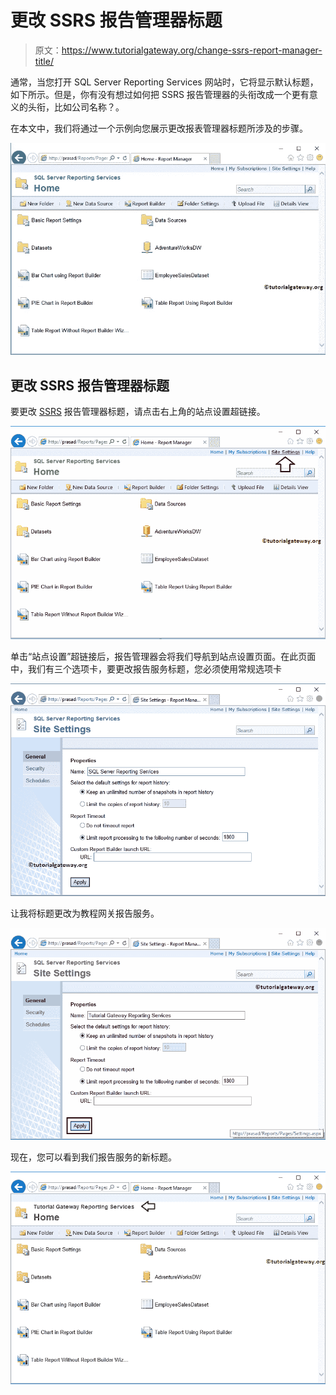 # 更改 SSRS 报告管理器标题

> 原文：<https://www.tutorialgateway.org/change-ssrs-report-manager-title/>

通常，当您打开 SQL Server Reporting Services 网站时，它将显示默认标题，如下所示。但是，你有没有想过如何把 SSRS 报告管理器的头衔改成一个更有意义的头衔，比如公司名称？。

在本文中，我们将通过一个示例向您展示更改报表管理器标题所涉及的步骤。

![Change SSRS Report Manager Title 1](img/84398c48683b2c7ebc06f3534860364d.png)

## 更改 SSRS 报告管理器标题

要更改 [SSRS](https://www.tutorialgateway.org/ssrs/) 报告管理器标题，请点击右上角的站点设置超链接。

![Change SSRS Report Manager Title 2](img/8c24d9e411cc52e5b42a844d39e20115.png)

单击“站点设置”超链接后，报告管理器会将我们导航到站点设置页面。在此页面中，我们有三个选项卡，要更改报告服务标题，您必须使用常规选项卡

![Change SSRS Report Manager Title 3](img/60aaae3615b9ac0cb603fd8cb655acec.png)

让我将标题更改为教程网关报告服务。

![Change SSRS Report Manager Title 4](img/fa562be4454723c7d8920e26efdba425.png)

现在，您可以看到我们报告服务的新标题。

![Change SSRS Report Manager Title 5](img/3179f4ac3fea21e8d026fd3155ee091b.png)